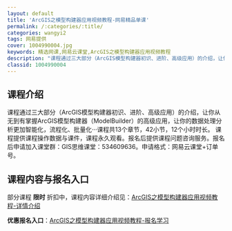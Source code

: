 ```yaml
---
layout: default
title: 'ArcGIS之模型构建器应用视频教程-网易精品单课'
permalink: /:categories/:title/
categories: wangyi2
tags: 网易提供
cover: 1004990004.jpg
keywords: 精选网课,网易云课堂,ArcGIS之模型构建器应用视频教程
description: "课程通过三大部分（ArcGIS模型构建器初识、进阶、高级应用）的介绍，让你从无到有掌握ArcGIS模型构建器（ModelBuilder）的高级应用，让你的数据处理分析更加智能化，流程化、批量"
classid: 1004990004
---
```


## 课程介绍

课程通过三大部分（ArcGIS模型构建器初识、进阶、高级应用）的介绍，让你从无到有掌握ArcGIS模型构建器（ModelBuilder）的高级应用，让你的数据处理分析更加智能化，流程化、批量化···课程共13个章节，42小节，12个小时时长。
    课程提供课程操作数据与课件，课程永久观看。报名后提供课程问题咨询服务。报名后申请加入课堂群：GIS思维课堂：534609636。申请格式：网易云课堂+订单号。

## 课程内容与报名入口

部分课程 **限时** 折扣中，课程内容详细介绍见：[ArcGIS之模型构建器应用视频教程-详情介绍](https://study.163.com/course/introduction/1004990004.htm?share=1&shareId=1025206652&utm_campaign=share&utm_medium=iphoneShare&utm_source=&utm_u=1025206652)

**优惠报名入口**：[ArcGIS之模型构建器应用视频教程-报名学习](https://study.163.com/course/introduction/1004990004.htm?share=1&shareId=1025206652&utm_campaign=share&utm_medium=iphoneShare&utm_source=&utm_u=1025206652)

